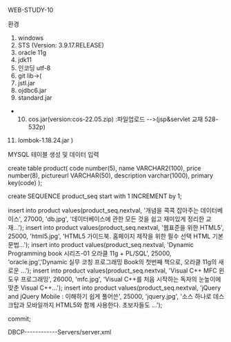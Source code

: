 WEB-STUDY-10

환경
1. windows
2. STS (Version: 3.9.17.RELEASE)
3. oracle 11g
4. jdk11
5. 인코딩 utf-8
6. git
lib->(
7. jstl.jar
8. ojdbc6.jar
9. standard.jar
* 10. cos.jar(version:cos-22.05.zip) :파일업로드  -->(jsp&servlet 교재 528-532p)
11. lombok-1.18.24.jar
)

MYSQL 테이블 생성 및 데이터 입력

create table product(
    code number(5),
    name VARCHAR2(100),
    price number(8),
    pictureurl VARCHAR(50),
    description varchar(1000),
    primary key(code)
);

create SEQUENCE product_seq start with 1 INCREMENT by 1;

insert into product values(product_seq.nextval, '개념을 콕콕 잡아주는 데이터베이스', 27000, 'db.jpg', '데이터베이스에 관한 모든 것을 쉽고 재미있게 정리한 교재...');
insert into product values(product_seq.nextval, '웹표준을 위한 HTML5', 25000, 'html5.jpg', 'HTML5 가이드북. 홈페이지 제작을 위한 필수 선택 HTML 기본 문법...');
insert into product values(product_seq.nextval, 'Dynamic Programming book 시리즈-01 오라클 11g + PL/SQL', 25000, 'oracle.jpg','Dynamic 실무 코칭 프로그래밍 Book의 첫번째 책으로, 오라클 11g의 새로운 ...');
insert into product values(product_seq.nextval, 'Visual C++ MFC 윈도우 프로그래밍', 26000, 'mfc.jpg', 'Visual C++를 처음 시작하는 독자의 눈높이에 맞춘 Visual C++...');
insert into product values(product_seq.nextval, 'jQuery and jQuery Mobile : 이해하기 쉽게 풀어쓴', 25000, 'jquery.jpg', '소스 하나로 데스크탑과 모바일까지 HTML5와 함께 사용한다. 초보자들도 ...');

commit;

DBCP------------Servers/server.xml
<Resource name="jdbc/myoracle" auth="Container"
              type="javax.sql.DataSource" driverClassName="oracle.jdbc.OracleDriver"
              url="jdbc:oracle:thin:@127.0.0.1:1521:xe"
              username="scott" password="tiger" maxTotal="20" maxIdle="10"
              maxWaitMillis="-1"/>